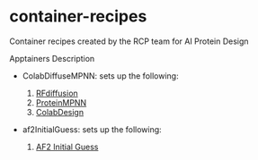 # container-recipes
Container recipes created by the RCP team for AI Protein Design

Apptainers Description
* ColabDiffuseMPNN: sets up the following:
    1) [RFdiffusion](https://github.com/WEHI-ResearchComputing/RFdiffusion_WEHI.git)
    2) [ProteinMPNN](https://github.com/WEHI-ResearchComputing/ProteinMPNN_WEHI.git)
    3) [ColabDesign](https://github.com/WEHI-ResearchComputing/ColabDesign.git)

* af2InitialGuess: sets up the following:
    1) [AF2 Initial Guess](https://github.com/WEHI-ResearchComputing/dl_binder_design.git)
   
